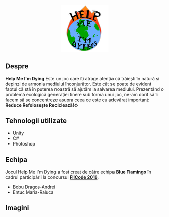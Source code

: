 <p align="center"><img src="https://github.com/BobuDragos/HelpMeImDying/blob/master/Help%20Me%20I'm%20Dying/Assets/_Sprites/IMG_6773.PNG" width="30%" /></p>

## Despre
**Help Me I'm Dying** Este un joc care îți atrage atenția că trăiești în natură și depinzi de armonia mediului înconjurător. Este cât se poate de evident faptul că stă în puterea noastră să ajutăm la salvarea mediului. Prezentând o problemă ecologică generației tinere sub forma unui joc, ne-am dorit să îi facem să se concentreze asupra ceea ce este cu adevărat important: **Reduce Refolosește Reciclează!**♻️

## Tehnologii utilizate
* Unity
* C#
* Photoshop

## Echipa
Jocul Help Me I'm Dying a fost creat de către echipa **Blue Flamingo** în cadrul participării la concursul [**FIICode 2019**](https://fiicode.asii.ro/).
* Bobu Dragos-Andrei
* Entuc Maria-Raluca

## Imagini
